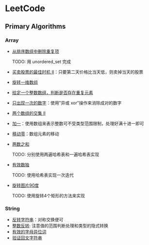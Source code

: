 # LeetCode

## Primary Algorithms

### Array

- [从排序数组中删除重复项](https://github.com/runningIris/LeetCode/blob/master/algorithms/primary/array/duplicated-keys.cpp)

    TODO: 用 unordered_set 完成

- [买卖股票的最佳时机 II](https://github.com/runningIris/LeetCode/blob/master/algorithms/primary/array/max-profit.cpp)：只要第二天价格比当天低，则卖掉当天的股票
- [旋转一维数组](https://github.com/runningIris/LeetCode/blob/master/algorithms/primary/array/rotate.cpp)
- [给定一个整数数组，判断是否存在重复元素](https://github.com/runningIris/LeetCode/blob/master/algorithms/primary/array/contains-duplicate.cpp)
- [只出现一次的数字](https://github.com/runningIris/LeetCode/blob/master/algorithms/primary/array/single-number.cpp)：使用"异或 xor"操作来消除成对的数字
- [两个数组的交集 II](https://github.com/runningIris/LeetCode/blob/master/algorithms/array/primary/intersect.cpp)
- [加一](https://github.com/runningIris/LeetCode/blob/master/algorithms/primary/array/plus-one.cpp)：使用数组来表示整数可不受类型范围限制，处理好满十进一即可
- [移动零](https://github.com/runningIris/LeetCode/blob/master/algorithms/primary/array/move-zeroes.cpp)：数组元素的移动
- [两数之和](https://github.com/runningIris/LeetCode/blob/master/algorithms/primary/array/two-sum.cpp)

    TODO: 分别使用两遍哈希表和一遍哈希表实现

- [有效数独](https://github.com/runningIris/LeetCode/blob/master/algorithms/primary/array/is-valid-sudoku.cpp)

    TODO: 使用哈希表实现一次迭代

- [旋转图片90度](https://github.com/runningIris/LeetCode/blob/master/algorithms/primary/array/rotate-image.cpp)

    TODO: 使用旋转4个矩形的方法来实现

### String
- [反转字符串](https://github.com/runningIris/LeetCode/blob/master/algorithms/primary/string/revert-string.cpp)：对称交换便可
- [整数反转](https://github.com/runningIris/LeetCode/blob/master/algorithms/primary/string/revert-int.cpp): 注意值的范围判断处理和类型的隐式转换
- [有效的字母异位词](https://github.com/runningIris/LeetCode/blob/master/algorithms/primary/string/is-anagram.cpp)
- [验证回文字符串]()
